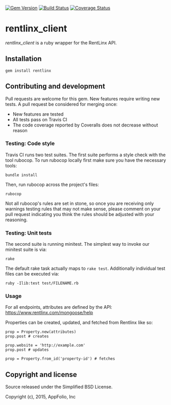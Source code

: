 [![Gem Version](https://badge.fury.io/rb/rentlinx.svg)](https://rubygems.org/gems/rentlinx)
[![Build Status](https://travis-ci.org/appfolio/rentlinx_client.svg?branch=master)](https://travis-ci.org/appfolio/rentlinx_client)
[![Coverage Status](https://coveralls.io/repos/appfolio/rentlinx_client/badge.svg?branch=master)](https://coveralls.io/r/appfolio/rentlinx_client?branch=master)

# rentlinx_client

_rentlinx_client_ is a ruby wrapper for the RentLinx API.


## Installation

    gem install rentlinx

## Contributing and development

Pull requests are welcome for this gem. New features require writing new
tests. A pull request be considered for merging once:

* New features are tested
* All tests pass on Travis CI
* The code coverage reported by Coveralls does not decrease without reason

### Testing: Code style

Travis CI runs two test suites. The first suite performs a style check with the
tool rubocop. To run rubocop locally first make sure you have the necessary
tools:

    bundle install

Then, run rubocop across the project's files:

    rubocop

Not all rubocop's rules are set in stone, so once you are receiving only
warnings testing rules that may not make sense, please comment on your pull
request indicating you think the rules should be adjusted with your reasoning.

### Testing: Unit tests

The second suite is running minitest. The simplest way to invoke our minitest
suite is via:

    rake

The default rake task actually maps to `rake test`. Additionally individual
test files can be executed via:

    ruby -Ilib:test test/FILENAME.rb


### Usage

For all endpoints, attributes are defined by the API: https://www.rentlinx.com/mongoose/help

Properties can be created, updated, and fetched from Rentlinx like so:

    prop = Property.new(attributes)
    prop.post # creates

    prop.website = 'http://example.com'
    prop.post # updates

    prop = Property.from_id('property-id') # fetches


## Copyright and license

Source released under the Simplified BSD License.

Copyright (c), 2015, AppFolio, Inc
